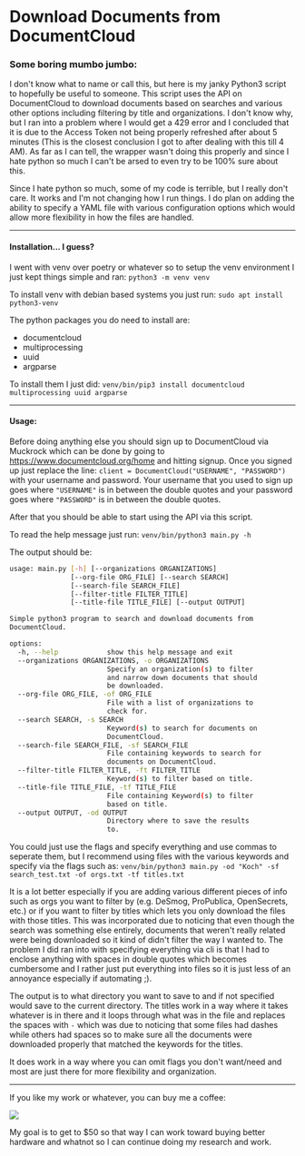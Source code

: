 # Download Documents from DocumentCloud

### Some boring mumbo jumbo:

I don't know what to name or call this, but here is my janky Python3 script to hopefully be useful to someone. This script uses the API on DocumentCloud to download documents based on searches and various other options including filtering by title and organizations. I don't know why, but I ran into a problem where I would get a 429 error and I concluded that it is due to the Access Token not being properly refreshed after about 5 minutes (This is the closest conclusion I got to after dealing with this till 4 AM). As far as I can tell, the wrapper wasn't doing this properly and since I hate python so much I can't be arsed to even try to be 100% sure about this.

Since I hate python so much, some of my code is terrible, but I really don't care. It works and I'm not changing how I run things. I do plan on adding the ability to specify a YAML file with various configuration options which would allow more flexibility in how the files are handled.

---

#### Installation... I guess?

I went with venv over poetry or whatever so to setup the venv environment I just kept things simple and ran: `python3 -m venv venv`

To install venv with debian based systems you just run: `sudo apt install python3-venv`

The python packages you do need to install are:

- documentcloud
- multiprocessing
- uuid
- argparse

To install them I just did: `venv/bin/pip3 install documentcloud multiprocessing uuid argparse`

------

#### Usage:

Before doing anything else you should sign up to DocumentCloud via Muckrock which can be done by going to https://www.documentcloud.org/home and hitting signup. Once you signed up just replace the line: `client = DocumentCloud("USERNAME", "PASSWORD")` with your username and password. Your username that you used to sign up goes where `"USERNAME"` is in between the double quotes and your password goes where `"PASSWORD"` is in between the double quotes.

After that you should be able to start using the API via this script.

To read the help message just run: `venv/bin/python3 main.py -h`

The output should be:

```bash
usage: main.py [-h] [--organizations ORGANIZATIONS]
               [--org-file ORG_FILE] [--search SEARCH]
               [--search-file SEARCH_FILE]
               [--filter-title FILTER_TITLE]
               [--title-file TITLE_FILE] [--output OUTPUT]

Simple python3 program to search and download documents from
DocumentCloud.

options:
  -h, --help            show this help message and exit
  --organizations ORGANIZATIONS, -o ORGANIZATIONS
                        Specify an organization(s) to filter
                        and narrow down documents that should
                        be downloaded.
  --org-file ORG_FILE, -of ORG_FILE
                        File with a list of organizations to
                        check for.
  --search SEARCH, -s SEARCH
                        Keyword(s) to search for documents on
                        DocumentCloud.
  --search-file SEARCH_FILE, -sf SEARCH_FILE
                        File containing keywords to search for
                        documents on DocumentCloud.
  --filter-title FILTER_TITLE, -ft FILTER_TITLE
                        Keyword(s) to filter based on title.
  --title-file TITLE_FILE, -tf TITLE_FILE
                        File containing Keyword(s) to filter
                        based on title.
  --output OUTPUT, -od OUTPUT
                        Directory where to save the results
                        to.
```

You could just use the flags and specify everything and use commas to seperate them, but I recommend using files with the various keywords and specify via the flags such as: `venv/bin/python3 main.py -od "Koch" -sf search_test.txt -of orgs.txt -tf titles.txt`

It is a lot better especially if you are adding various different pieces of info such as orgs you want to filter by (e.g. DeSmog, ProPublica, OpenSecrets, etc.) or if you want to filter by titles which lets you only download the files with those titles. This was incorporated due to noticing that even though the search was something else entirely, documents that weren't really related were being downloaded so it kind of didn't filter the way I wanted to. The problem I did ran into with specifying everything via cli is that I had to enclose anything with spaces in double quotes which becomes cumbersome and I rather just put everything into files so it is just less of an annoyance especially if automating ;).

The output is to what directory you want to save to and if not specified would save to the current directory. The titles work in a way where it takes whatever is in there and it loops through what was in the file and replaces the spaces with `-` which was due to noticing that some files had dashes while others had spaces so to make sure all the documents were downloaded properly that matched the keywords for the titles.

It does work in a way where you can omit flags you don't want/need and most are just there for more flexibility and organization.

------

If you like my work or whatever, you can buy me a coffee:

<a href="https://www.buymeacoffee.com/alex_f0rg"><img src="https://img.buymeacoffee.com/button-api/?text=Buy me a coffee&emoji=&slug=alex_f0rg&button_colour=FF5F5F&font_colour=ffffff&font_family=Cookie&outline_colour=000000&coffee_colour=FFDD00" /></a>

My goal is to get to $50 so that way I can work toward buying better hardware and whatnot so I can continue doing my research and work.
